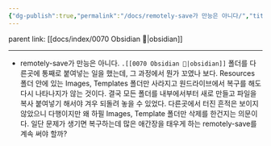 ```yaml
---
{"dg-publish":true,"permalink":"/docs/remotely-save가 만능은 아니다/","title":"remotely-save가 만능은 아니다","tags":[" obsidian  ","obsidian"]}
---
```


parent link: [[docs/index/0070 Obsidian 💎\|obsidian]]

---

- remotely-save가 만능은 아니다. `.[[0070 Obsidian 💎|obsidian]]` 폴더를 다른곳에 통째로 붙여넣는 일을 했는데, 그 과정에서 뭔가 꼬였나 보다. Resources 폴더 안에 있는 Images, Templates 폴더만 사라지고 원드라이브에서 복구를 해도 다시 나타나지가 않는 것이다. 결국 모든 폴더를 내부에서부터 새로 만들고 파일을 복사 붙여넣기 해서야 겨우 되돌려 놓을 수 있었다. 다른곳에서 터진 흔적은 보이지 않았으니 다행이지만 왜 하필 Images, Template 폴더만 삭제를 한건지는 의문이다. 일단 문제가 생기면 복구하는데 많은 애간장을 태우게 하는 remotely-save를 계속 써야 할까?
